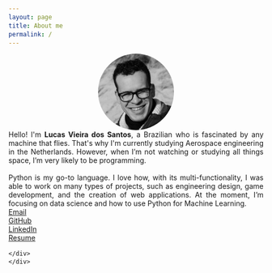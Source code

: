 ```yaml
---
layout: page
title: About me
permalink: /
---
```


<style>


img {
  border-radius: 50%;
}

.center {
  display: block;
  margin-left: auto;
  margin-right: auto;
}


</style>





<div class="container">
     <div class="row">
    <div class="col-12 col-lg-3 p-0 mb-2" >
    <img src="/assets/images/me.jpg" alt="" class="center"    style="width:150px;">
    </div>
    <div class="col-12 col-lg-9" style=' text-align: justify;' >
    Hello! I'm <b>Lucas Vieira dos Santos</b>, a Brazilian who is fascinated by any machine that flies. That's why I'm currently studying Aerospace engineering in the Netherlands. However, when I’m not watching or studying all things space, I’m very likely to be programming.<br><br>
    Python is my go-to language. I love how, with its multi-functionality, I was able to work on many types of projects, such as engineering design, game development, and the creation of web applications. At the moment, I’m focusing on data science and how to use Python for Machine Learning.
    <div class='row mt-3'>
        <div class='col' >
            <a href="mailto:lucas6eng@gmail.com" target="\_blank" >Email</a>
        </div>
        <div class='col'>
            <a href="https://github.com/iamlucassantos" target="\_blank">GitHub</a>
        </div>
        <div class='col'>
            <a href="https://www.linkedin.com/in/lucasvsantos/" target="\_blank">LinkedIn</a>
        </div>
        <div class='col'>
            <a href="{{ site.url }}/download/LucasSantosCV.pdf" target="\_blank">Resume</a>
        </div>
    </div>

    </div>
    </div>



</div>
